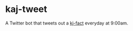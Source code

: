 # kaj-tweet

A Twitter bot that tweets out a [kj-fact](https://github.com/knekvasil/kj-facts) everyday at 9:00am.

